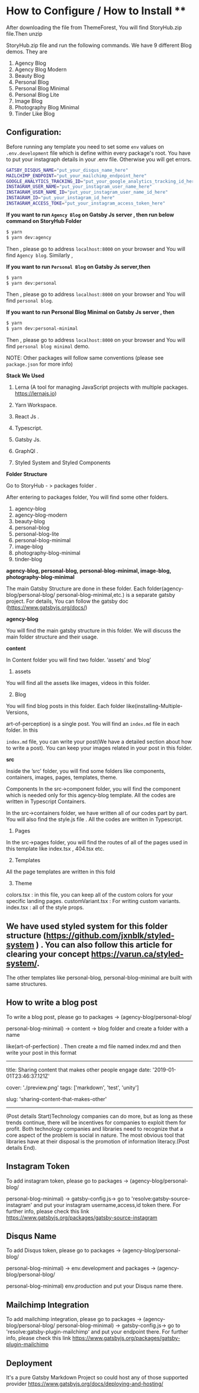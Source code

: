 # How to Configure / How to Install \*\*

After downloading the file from ThemeForest, You will find StoryHub.zip file.Then unzip

StoryHub.zip file and run the following commands. We have 9 different Blog demos. They are

1. Agency Blog
2. Agency Blog Modern
3. Beauty Blog
4. Personal Blog
5. Personal Blog Minimal
6. Personal Blog Lite
7. Image Blog
8. Photography Blog Minimal
9. Tinder Like Blog

## Configuration:

Before running any template you need to set some `env` values on `.env.development` file which is define within every package's root. You have to put your instagraph details in your .env file. Otherwise you will get errors.

```bash
GATSBY_DISQUS_NAME="put_your_disqus_name_here"
MAILCHIMP_ENDPOINT="put_your_mailchimp_endpoint_here"
GOOGLE_ANALYTICS_TRACKING_ID="put_your_google_analytics_tracking_id_here"
INSTAGRAM_USER_NAME="put_your_instagram_user_name_here"
INSTAGRAM_USER_NAME_ID="put_your_instagram_user_name_id_here"
INSTAGRAM_ID="put_your_instagram_id_here"
INSTAGRAM_ACCESS_TOKE="put_your_instagram_access_token_here"
```

**If you want to run `Agency Blog` on Gatsby Js server , then run below command on StoryHub Folder**

```bash
$ yarn
$ yarn dev:agency
```

Then , please go to address `localhost:8000` on your browser and You will find `Agency blog`. Similarly ,

**If you want to run `Personal Blog` on Gatsby Js server,then**

```bash
$ yarn
$ yarn dev:personal
```

Then , please go to address `localhost:8000` on your browser and You will find `personal blog`.

**If you want to run Personal Blog Minimal on Gatsby Js server , then**

```bash
$ yarn
$ yarn dev:personal-minimal
```

Then , please go to address `localhost:8000` on your browser and You will find `personal blog minimal` demo.

NOTE: Other packages will follow same conventions (please see `package.json` for more info)

**Stack We Used**

1. Lerna (A tool for managing JavaScript projects with multiple packages. https://lernajs.io)

2. Yarn Workspace.

3. React Js .

4. Typescript.

5. Gatsby Js.

6. GraphQl .

7. Styled System and Styled Components

**Folder Structure**

Go to StoryHub - > packages folder .

After entering to packages folder, You will find some other folders.

1. agency-blog
2. agency-blog-modern
3. beauty-blog
4. personal-blog
5. personal-blog-lite
6. personal-blog-minimal
7. image-blog
8. photography-blog-minimal
9. tinder-blog

**agency-blog, personal-blog, personal-blog-minimal, image-blog, photography-blog-minimal**

The main Gatsby Structure are done in these folder. Each folder(agency-blog/personal-blog/ personal-blog-minimal,etc.) is a separate gatsby project. For details, You can follow the gatsby doc (https://www.gatsbyjs.org/docs/)

**agency-blog**

You will find the main gatsby structure in this folder. We will discuss the main folder structure and their usage.

**content**

In Content folder you will find two folder. ‘assets’ and ‘blog’

1. assets

You will find all the assets like images, videos in this folder.

2. Blog

You will find blog posts in this folder. Each folder like(installing-Multiple-Versions,

art-of-perception) is a single post. You will find an `index.md` file in each folder. In this

`index.md` file, you can write your post(We have a detailed section about how to write a post). You can keep your images related in your post in this folder.

**src**

Inside the ’src’ folder, you will find some folders like components, containers, images, pages, templates, theme.

Components
In the src->component folder, you will find the component which is needed only for this agency-blog template. All the codes are written in Typescript Containers.

In the src->containers folder, we have written all of our codes part by part. You will also find the style.js file . All the codes are written in Typescript.

1. Pages

In the src->pages folder, you will find the routes of all of the pages used in this template like index.tsx , 404.tsx etc.

2. Templates

All the page templates are written in this fold

3. Theme

colors.tsx : in this file, you can keep all of the custom colors for your specific landing pages. customVariant.tsx : For writing custom variants. index.tsx : all of the style props.

## We have used styled system for this folder structure (https://github.com/jxnblk/styled-system ) . You can also follow this article for clearing your concept https://varun.ca/styled-system/.

The other templates like personal-blog, personal-blog-minimal are built with same structures.

## How to write a blog post

To write a blog post, please go to packages -> (agency-blog/personal-blog/

personal-blog-minimal) -> content -> blog folder and create a folder with a name

like(art-of-perfection) . Then create a md file named index.md and then write your post in this format

---

title: Sharing content that makes other people engage date: '2019-01-01T23:46:37.121Z'

cover: './preview.png'
tags: ['markdown', 'test', 'unity']

slug: 'sharing-content-that-makes-other'

---

(Post details Start)Technology companies can do more, but as long as these trends continue, there will be incentives for companies to exploit them for profit. Both technology companies and libraries need to recognize that a core aspect of the problem is social in nature. The most obvious tool that libraries have at their disposal is the promotion of information literacy.(Post details End).

## Instagram Token

To add instagram token, please go to packages -> (agency-blog/personal-blog/

personal-blog-minimal) -> gatsby-config.js-> go to 'resolve:gatsby-source-instagram' and put your instagram username,access,id token there. For further info, please check this link https://www.gatsbyjs.org/packages/gatsby-source-instagram

## Disqus Name

To add Disqus token, please go to packages -> (agency-blog/personal-blog/

personal-blog-minimal) -> env.development and packages -> (agency-blog/personal-blog/

personal-blog-minimal) env.production and put your Disqus name there.

## Mailchimp Integration

To add mailchimp integration, please go to packages -> (agency-blog/personal-blog/ personal-blog-minimal) -> gatsby-config.js-> go to 'resolve:gatsby-plugin-mailchimp' and put your endpoint there. For further info, please check this link https://www.gatsbyjs.org/packages/gatsby-plugin-mailchimp

## Deployment

It's a pure Gatsby Markdown Project so could host any of those supported provider
https://www.gatsbyjs.org/docs/deploying-and-hosting/
